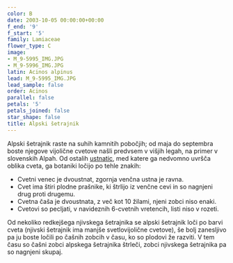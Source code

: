```yaml
---
color: B
date: 2003-10-05 00:00:00+00:00
f_end: '9'
f_start: '5'
family: Lamiaceae
flower_type: C
image:
- M_9-5995_IMG.JPG
- M_9-5996_IMG.JPG
latin: Acinos alpinus
lead: M_9-5995_IMG.JPG
lead_sample: false
order: Acinos
parallel: false
petals: '5'
petals_joined: false
star_shape: false
title: Alpski šetrajnik
---
```

Alpski šetrajnik raste na suhih kamnitih pobočjih; od maja do septembra boste njegove vijolične cvetove našli predvsem v višjih legah, na primer v slovenskih Alpah. Od ostalih [ustnatic](../../family/lamiaceae/), med katere ga nedvomno uvršča oblika cveta, ga botaniki ločijo po tehle znakih:

-   Cvetni venec je dvoustnat, zgornja venčna ustna je ravna.
-   Cvet ima štiri plodne prašnike, ki štrlijo iz venčne cevi in so nagnjeni drug proti drugemu.
-   Cvetna čaša je dvoustnata, z več kot 10 žilami, njeni zobci niso enaki.
-   Cvetovi so pecljati, v navideznih 6-cvetnih vretencih, listi niso v rozeti.

Od nekoliko redkejšega njivskega šetrajnika se alpski šetrajnik loči po barvi cveta (njivski šetrajnik ima manjše svetlovijolične cvetove), še bolj zanesljivo pa ju boste ločili po čašnih zobcih v času, ko so plodovi že razviti. V tem času so čašni zobci alpskega šetrajnika štrleči, zobci njivskega šetrajnika pa so nagnjeni skupaj.
